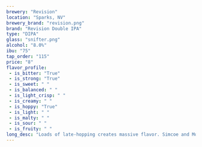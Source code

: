 ```yaml
---
brewery: "Revision"
location: "Sparks, NV"
brewery_brand: "revision.png"
brand: "Revision Double IPA"
type: "DIPA"
glass: "snifter.png"
alcohol: "8.0%"
ibu: "75"
tap_order: "115"
price: "8"
flavor_profile:
 - is_bitter: "True"
 - is_strong: "True"
 - is_sweet: " "
 - is_balanced: " "
 - is_light_crisp: " "
 - is_creamy: " "
 - is_hoppy: "True"
 - is_light: " "
 - is_malty: " "
 - is_sour: " "
 - is_fruity: " "
long_desc: "Loads of late-hopping creates massive flavor. Simcoe and Mosaic hops battle for domination on the palate"
---
```

